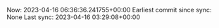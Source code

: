 Now: 2023-04-16 06:36:36.241755+00:00 Earliest commit since sync: None Last sync: 2023-04-16 03:29:08+00:00
